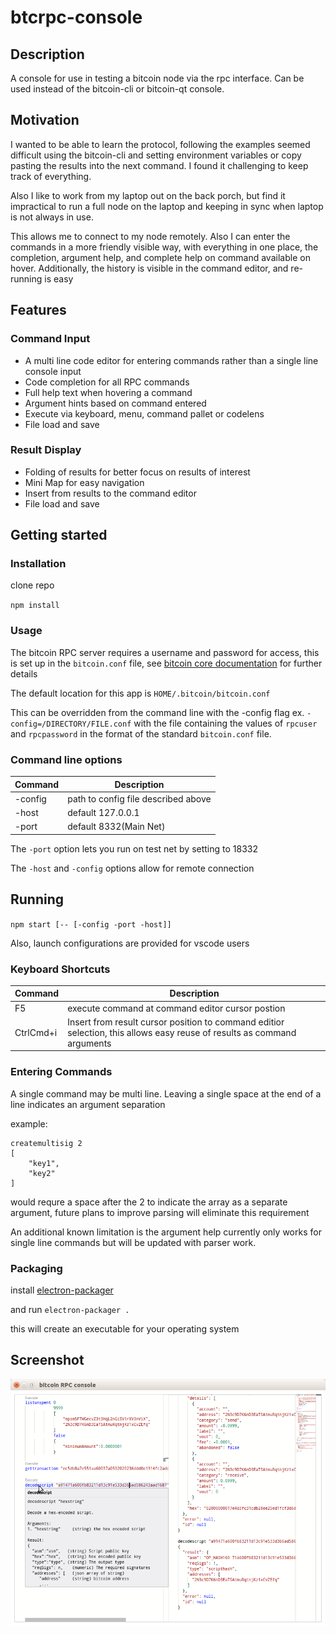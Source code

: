 # btcrpc-console

## Description
A console for use in testing a bitcoin node via the rpc interface.  Can be used instead of the bitcoin-cli or bitcoin-qt console.

## Motivation
I wanted to be able to learn the protocol, following the examples seemed difficult using the
bitcoin-cli and setting environment variables or copy pasting the results into the next command.
I found it challenging to keep track of everything.  

Also I like to work from my laptop out on the back porch, but find it impractical to run
a full node on the laptop and keeping in sync when laptop is not always in use.

This allows me to connect to my node remotely.  Also I can enter the commands in
a more friendly visible way, with everything in one place, the completion, argument help, and 
complete help on command available on hover.  Additionally, the history is visible in the 
command editor, and re-running is easy


## Features
### Command Input
* A multi line code editor for entering commands rather than a single line console input
* Code completion for all RPC commands
* Full help text when hovering a command
* Argument hints based on command entered
* Execute via keyboard, menu, command pallet or codelens
* File load and save

### Result Display
* Folding of results for better focus on results of interest
* Mini Map for easy navigation
* Insert from results to the command editor
* File load and save

## Getting started
### Installation
clone repo

`npm install`

### Usage
The bitcoin RPC server requires a username and password for access, this is set up in the 
`bitcoin.conf` file, see [bitcoin core documentation](https://en.bitcoin.it/wiki/Running_Bitcoin#Bitcoin.conf_Configuration_File) for further details

The default location for this app is `HOME/.bitcoin/bitcoin.conf`

This can be overridden from the command line with the -config flag ex. `-config=/DIRECTORY/FILE.conf` with the file containing the values of `rpcuser` and `rpcpassword` in the format of the standard `bitcoin.conf` file.

### Command line options
| Command | Description                         |
| ------- | -----------                         |
| -config | path to config file described above |
| -host   | default 127.0.0.1                   |
| -port   | default 8332(Main Net)              |

The `-port` option lets you run on test net by setting to 18332

The `-host` and `-config` options allow for remote connection

## Running

`npm start [-- [-config -port -host]]` 

Also, launch configurations are provided for vscode users

### Keyboard Shortcuts
| Command | Description                         |
| ------- | -----------                         |
| F5      | execute command at command editor cursor postion |
| CtrlCmd+i | Insert from result cursor position to command editior selection, this allows easy reuse of results as command arguments

### Entering Commands

A single command may be multi line.  Leaving a single space at the end of a line indicates an argument separation

example:
```
createmultisig 2
[
    "key1",
    "key2"
]
```
would requre a space after the 2 to indicate the array as a separate argument, future plans to improve parsing will eliminate this requirement

An additional known limitation is the argument help currently only works for single line commands
but will be updated with parser work.

### Packaging
install [electron-packager](https://www.npmjs.com/package/electron-packager)

and run `electron-packager .`

this will create an executable for your operating system

## Screenshot

![screenshot.png](https://github.com/rsbondi/btcrpc-console/blob/master/screenshot.png "What it looks like")
